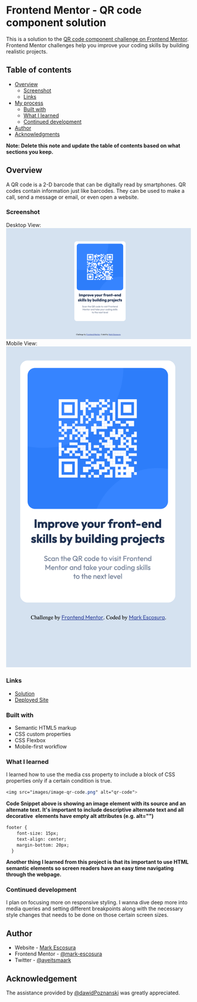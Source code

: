 # Frontend Mentor - QR code component solution

This is a solution to the [QR code component challenge on Frontend Mentor](https://www.frontendmentor.io/challenges/qr-code-component-iux_sIO_H). Frontend Mentor challenges help you improve your coding skills by building realistic projects.

## Table of contents

- [Overview](#overview)
  - [Screenshot](#screenshot)
  - [Links](#links)
- [My process](#my-process)
  - [Built with](#built-with)
  - [What I learned](#what-i-learned)
  - [Continued development](#continued-development)
- [Author](#author)
- [Acknowledgments](#acknowledgments)

**Note: Delete this note and update the table of contents based on what sections you keep.**

## Overview

A QR code is a 2-D barcode that can be digitally read by smartphones. QR codes contain information just like barcodes. They can be used to make a call, send a message or email, or even open a website.

### Screenshot

Desktop View:
![Desktop View](/designs/qr-code-desktop-view.png)
Mobile View:
![Mobile View](/designs/qr-code-mobile-view.png)

### Links

- [Solution](https://github.com/mark-escosura/qr-code-component)
- [Deployed Site](https://qr-code-ivory.vercel.app/)

### Built with

- Semantic HTML5 markup
- CSS custom properties
- CSS Flexbox
- Mobile-first workflow

### What I learned

I learned how to use the media css property to include a block of CSS properties only if a certain condition is true.

```css
<img src="images/image-qr-code.png" alt="qr-code">
```

**Code Snippet above is showing an image element with its source and an alternate text. It's important to include descriptive alternate text and all decorative <img> elements have empty alt attributes (e.g. alt="")**

```
footer {
    font-size: 15px;
    text-align: center;
    margin-bottom: 20px;
  }
```

**Another thing I learned from this project is that its important to use HTML semantic elements so screen readers have an easy time navigating through the webpage.**

### Continued development

I plan on focusing more on responsive styling. I wanna dive deep more into media queries and setting different breakpoints along with the necessary style changes that needs to be done on those certain screen sizes.

## Author

- Website - [Mark Escosura](https://mark-escosura-portfolio.vercel.app/)
- Frontend Mentor - [@mark-escosura](https://www.frontendmentor.io/profile/mark-escosura)
- Twitter - [@ayeitsmaark](https://www.twitter.com/ayeitsmaark)

## Acknowledgement

The assistance provided by [@dawidPoznanski](https://www.frontendmentor.io/profile/dawidPoznanski) was greatly appreciated.
